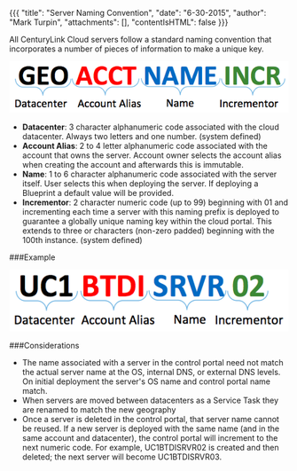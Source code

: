 {{{
  "title": "Server Naming Convention",
  "date": "6-30-2015",
  "author": "Mark Turpin",
  "attachments": [],
  "contentIsHTML": false
}}}

All CenturyLink Cloud servers follow a standard naming convention that incorporates a number of pieces of information to make a unique key.

![Server Naming](../images/server-naming-convention-01.png)

* **Datacenter**: 3 character alphanumeric code associated with the cloud datacenter.  Always two letters and one number. (system defined)
* **Account Alias**: 2 to 4 letter alphanumeric code associated with the account that owns the server.  Account owner selects the account alias when creating the account and afterwards this is immutable.
* **Name**: 1 to 6 character alphanumeric code associated with the server itself.  User selects this when deploying the server.  If deploying a Blueprint a default value will be provided.
* **Incrementor**: 2 character numeric code (up to 99) beginning with 01 and incrementing each time a server with this naming prefix is deployed to guarantee a globally unique naming key within the cloud portal. This extends to three or characters (non-zero padded) beginning with the 100th instance.  (system defined)

###Example

![Example name](../images/server-naming-convention-02.png)

###Considerations
* The name associated with a server in the control portal need not match the actual server name at the OS, internal DNS, or external DNS levels.  On initial deployment the server's OS name and control portal name match.
* When servers are moved between datacenters as a Service Task they are renamed to match the new geography
* Once a server is deleted in the control portal, that server name cannot be reused.  If a new server is deployed with the same name (and in the same account and datacenter), the control portal will increment to the next numeric code.  For example, UC1BTDISRVR02 is created and then deleted; the next server will become UC1BTDISRVR03.
